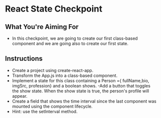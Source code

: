 # React State Checkpoint

## What You're Aiming For

- In this checkpoint, we are going to create our first class-based component and we are going also to create our first state.

## Instructions

- Create a project using create-react-app.
- Transform the App.js into a class-based component.
- Implement a state for this class containing a Person ={ fullName,bio, imgSrc, profession} and a boolean shows.
  -Add a button that toggles the show state. When the show state is true, the person's profile will appear.
- Create a field that shows the time interval since the last component was mounted using the component lifecycle.
- Hint: use the setInterval method.
